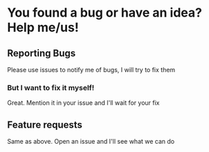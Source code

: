 # You found a bug or have an idea? Help me/us!
## Reporting Bugs
Please use issues to notify me of bugs, I will try to fix them
### But I want to fix it myself!
Great. Mention it in your issue and I'll wait for your fix
## Feature requests
Same as above. Open an issue and I'll see what we can do
